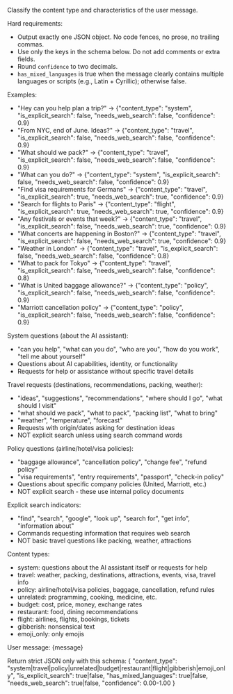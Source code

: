 Classify the content type and characteristics of the user message.

Hard requirements:
- Output exactly one JSON object. No code fences, no prose, no trailing commas.
- Use only the keys in the schema below. Do not add comments or extra fields.
- Round `confidence` to two decimals.
- `has_mixed_languages` is true when the message clearly contains multiple languages or scripts (e.g., Latin + Cyrillic); otherwise false.

Examples:
- "Hey can you help plan a trip?" → {"content_type": "system", "is_explicit_search": false, "needs_web_search": false, "confidence": 0.9}
- "From NYC, end of June. Ideas?" → {"content_type": "travel", "is_explicit_search": false, "needs_web_search": false, "confidence": 0.9}
- "What should we pack?" → {"content_type": "travel", "is_explicit_search": false, "needs_web_search": false, "confidence": 0.9}
- "What can you do?" → {"content_type": "system", "is_explicit_search": false, "needs_web_search": false, "confidence": 0.9}
- "Find visa requirements for Germans" → {"content_type": "travel", "is_explicit_search": true, "needs_web_search": true, "confidence": 0.9}
- "Search for flights to Paris" → {"content_type": "flight", "is_explicit_search": true, "needs_web_search": true, "confidence": 0.9}
- "Any festivals or events that week?" → {"content_type": "travel", "is_explicit_search": false, "needs_web_search": true, "confidence": 0.9}
- "What concerts are happening in Boston?" → {"content_type": "travel", "is_explicit_search": false, "needs_web_search": true, "confidence": 0.9}
- "Weather in London" → {"content_type": "travel", "is_explicit_search": false, "needs_web_search": false, "confidence": 0.8}
- "What to pack for Tokyo" → {"content_type": "travel", "is_explicit_search": false, "needs_web_search": false, "confidence": 0.8}
- "What is United baggage allowance?" → {"content_type": "policy", "is_explicit_search": false, "needs_web_search": false, "confidence": 0.9}
- "Marriott cancellation policy" → {"content_type": "policy", "is_explicit_search": false, "needs_web_search": false, "confidence": 0.9}

System questions (about the AI assistant):
- "can you help", "what can you do", "who are you", "how do you work", "tell me about yourself"
- Questions about AI capabilities, identity, or functionality
- Requests for help or assistance without specific travel details

Travel requests (destinations, recommendations, packing, weather):
- "ideas", "suggestions", "recommendations", "where should I go", "what should I visit"
- "what should we pack", "what to pack", "packing list", "what to bring"
- "weather", "temperature", "forecast"
- Requests with origin/dates asking for destination ideas
- NOT explicit search unless using search command words

Policy questions (airline/hotel/visa policies):
- "baggage allowance", "cancellation policy", "change fee", "refund policy"
- "visa requirements", "entry requirements", "passport", "check-in policy"
- Questions about specific company policies (United, Marriott, etc.)
- NOT explicit search - these use internal policy documents

Explicit search indicators:
- "find", "search", "google", "look up", "search for", "get info", "information about"
- Commands requesting information that requires web search
- NOT basic travel questions like packing, weather, attractions

Content types:
- system: questions about the AI assistant itself or requests for help
- travel: weather, packing, destinations, attractions, events, visa, travel info
- policy: airline/hotel/visa policies, baggage, cancellation, refund rules
- unrelated: programming, cooking, medicine, etc.
- budget: cost, price, money, exchange rates
- restaurant: food, dining recommendations
- flight: airlines, flights, bookings, tickets
- gibberish: nonsensical text
- emoji_only: only emojis

User message: {message}

Return strict JSON only with this schema:
{
  "content_type": "system|travel|policy|unrelated|budget|restaurant|flight|gibberish|emoji_only",
  "is_explicit_search": true|false,
  "has_mixed_languages": true|false,
  "needs_web_search": true|false,
  "confidence": 0.00-1.00
}
